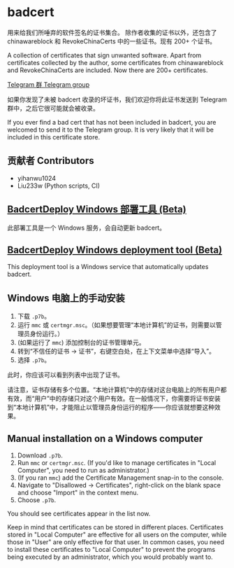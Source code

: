 # badcert

用来给我们所唾弃的软件签名的证书集合。
除作者收集的证书以外，还包含了 chinawareblock 和 RevokeChinaCerts 中的一些证书。现有 200+ 个证书。

A collection of certificates that sign unwanted software.
Apart from certificates collected by the author, some certificates from chinawareblock and RevokeChinaCerts are included. Now there are 200+ certificates.

[Telegram 群 Telegram group](https://t.me/badcert)

如果你发现了未被 badcert 收录的坏证书，我们欢迎你将此证书发送到 Telegram 群中，之后它很可能就会被收录。

If you ever find a bad cert that has not been included in badcert, you are welcomed to send it to the Telegram group. It is very likely that it will be included in this certificate store.

## 贡献者 Contributors

- yihanwu1024
- Liu233w (Python scripts, CI)

## [BadcertDeploy Windows 部署工具 (Beta)](https://github.com/yihanwu1024/BadcertDeploy)

此部署工具是一个 Windows 服务，会自动更新 badcert。

## [BadcertDeploy Windows deployment tool (Beta)](https://github.com/yihanwu1024/BadcertDeploy)

This deployment tool is a Windows service that automatically updates badcert.

## Windows 电脑上的手动安装

1. 下载 `.p7b`。
1. 运行 `mmc` 或 `certmgr.msc`。（如果想要管理“本地计算机”的证书，则需要以管理员身份运行。）
1. (如果运行了 `mmc`) 添加控制台的证书管理单元。
1. 转到“不信任的证书 → 证书”，右键空白处，在上下文菜单中选择“导入”。
1. 选择 `.p7b`。

此时，你应该可以看到列表中出现了证书。

请注意，证书存储有多个位置。“本地计算机”中的存储对这台电脑上的所有用户都有效，而“用户”中的存储只对这个用户有效。在一般情况下，你需要将证书安装到“本地计算机”中，才能阻止以管理员身份运行的程序——你应该就想要这种效果。

## Manual installation on a Windows computer

1. Download `.p7b`.
1. Run `mmc` or `certmgr.msc`. (If you'd like to manage certificates in "Local Computer", you need to run as administrator.)
1. (If you ran `mmc`) add the Certificate Management snap-in to the console.
1. Navigate to "Disallowed → Certificates", right-click on the blank space and choose "Import" in the context menu.
1. Choose `.p7b`.

You should see certificates appear in the list now.

Keep in mind that certificates can be stored in different places. Certificates stored in "Local Computer" are effective for all users on the computer, while those in "User" are only effective for that user. In common cases, you need to install these certificates to "Local Computer" to prevent the programs being executed by an administrator, which you would probably want to.
